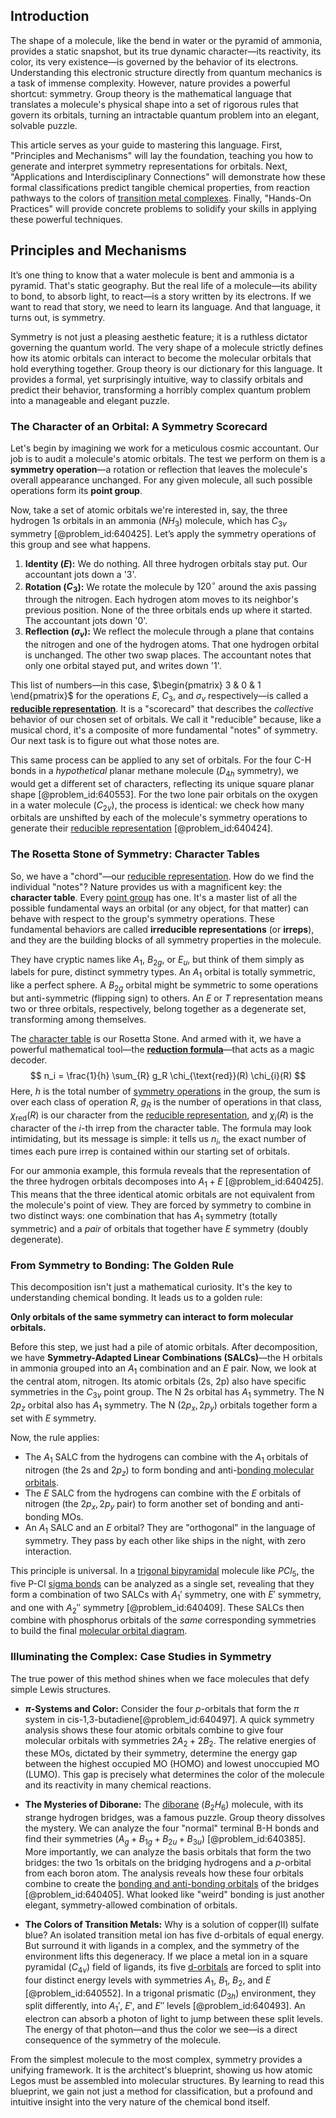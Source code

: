 ## Introduction
The shape of a molecule, like the bend in water or the pyramid of ammonia, provides a static snapshot, but its true dynamic character—its reactivity, its color, its very existence—is governed by the behavior of its electrons. Understanding this electronic structure directly from quantum mechanics is a task of immense complexity. However, nature provides a powerful shortcut: symmetry. Group theory is the mathematical language that translates a molecule's physical shape into a set of rigorous rules that govern its orbitals, turning an intractable quantum problem into an elegant, solvable puzzle.

This article serves as your guide to mastering this language. First, "Principles and Mechanisms" will lay the foundation, teaching you how to generate and interpret symmetry representations for orbitals. Next, "Applications and Interdisciplinary Connections" will demonstrate how these formal classifications predict tangible chemical properties, from reaction pathways to the colors of [transition metal complexes](@article_id:144362). Finally, "Hands-On Practices" will provide concrete problems to solidify your skills in applying these powerful techniques.

## Principles and Mechanisms

It’s one thing to know that a water molecule is bent and ammonia is a pyramid. That's static geography. But the real life of a molecule—its ability to bond, to absorb light, to react—is a story written by its electrons. If we want to read that story, we need to learn its language. And that language, it turns out, is symmetry.

Symmetry is not just a pleasing aesthetic feature; it is a ruthless dictator governing the quantum world. The very shape of a molecule strictly defines how its atomic orbitals can interact to become the molecular orbitals that hold everything together. Group theory is our dictionary for this language. It provides a formal, yet surprisingly intuitive, way to classify orbitals and predict their behavior, transforming a horribly complex quantum problem into a manageable and elegant puzzle.

### The Character of an Orbital: A Symmetry Scorecard

Let's begin by imagining we work for a meticulous cosmic accountant. Our job is to audit a molecule's atomic orbitals. The test we perform on them is a **symmetry operation**—a rotation or reflection that leaves the molecule's overall appearance unchanged. For any given molecule, all such possible operations form its **point group**.

Now, take a set of atomic orbitals we're interested in, say, the three hydrogen $1s$ orbitals in an ammonia ($NH_3$) molecule, which has $C_{3v}$ symmetry [@problem_id:640425]. Let’s apply the symmetry operations of this group and see what happens.

1.  **Identity ($E$):** We do nothing. All three hydrogen orbitals stay put. Our accountant jots down a '3'.
2.  **Rotation ($C_3$):** We rotate the molecule by $120^\circ$ around the axis passing through the nitrogen. Each hydrogen atom moves to its neighbor's previous position. None of the three orbitals ends up where it started. The accountant jots down '0'.
3.  **Reflection ($\sigma_v$):** We reflect the molecule through a plane that contains the nitrogen and one of the hydrogen atoms. That one hydrogen orbital is unchanged. The other two swap places. The accountant notes that only one orbital stayed put, and writes down '1'.

This list of numbers—in this case, $\begin{pmatrix} 3 & 0 & 1 \end{pmatrix}$ for the operations $E$, $C_3$, and $\sigma_v$ respectively—is called a **[reducible representation](@article_id:143143)**. It is a "scorecard" that describes the *collective* behavior of our chosen set of orbitals. We call it "reducible" because, like a musical chord, it's a composite of more fundamental "notes" of symmetry. Our next task is to figure out what those notes are.

This same process can be applied to any set of orbitals. For the four C-H bonds in a *hypothetical* planar methane molecule ($D_{4h}$ symmetry), we would get a different set of characters, reflecting its unique square planar shape [@problem_id:640553]. For the two lone pair orbitals on the oxygen in a water molecule ($C_{2v}$), the process is identical: we check how many orbitals are unshifted by each of the molecule's symmetry operations to generate their [reducible representation](@article_id:143143) [@problem_id:640424].

### The Rosetta Stone of Symmetry: Character Tables

So, we have a "chord"—our [reducible representation](@article_id:143143). How do we find the individual "notes"? Nature provides us with a magnificent key: the **character table**. Every [point group](@article_id:144508) has one. It's a master list of all the possible fundamental ways an orbital (or any object, for that matter) can behave with respect to the group's symmetry operations. These fundamental behaviors are called **irreducible representations** (or **irreps**), and they are the building blocks of all symmetry properties in the molecule.

They have cryptic names like $A_1$, $B_{2g}$, or $E_u$, but think of them simply as labels for pure, distinct symmetry types. An $A_1$ orbital is totally symmetric, like a perfect sphere. A $B_{2g}$ orbital might be symmetric to some operations but anti-symmetric (flipping sign) to others. An $E$ or $T$ representation means two or three orbitals, respectively, belong together as a degenerate set, transforming among themselves.

The [character table](@article_id:144693) is our Rosetta Stone. And armed with it, we have a powerful mathematical tool—the **[reduction formula](@article_id:148971)**—that acts as a magic decoder.
$$
n_i = \frac{1}{h} \sum_{R} g_R \chi_{\text{red}}(R) \chi_{i}(R)
$$
Here, $h$ is the total number of [symmetry operations](@article_id:142904) in the group, the sum is over each class of operation $R$, $g_R$ is the number of operations in that class, $\chi_{\text{red}}(R)$ is our character from the [reducible representation](@article_id:143143), and $\chi_{i}(R)$ is the character of the $i$-th irrep from the character table. The formula may look intimidating, but its message is simple: it tells us $n_i$, the exact number of times each pure irrep is contained within our starting set of orbitals.

For our ammonia example, this formula reveals that the representation of the three hydrogen orbitals decomposes into $A_1 + E$ [@problem_id:640425]. This means that the three identical atomic orbitals are not equivalent from the molecule's point of view. They are forced by symmetry to combine in two distinct ways: one combination that has $A_1$ symmetry (totally symmetric) and a *pair* of orbitals that together have $E$ symmetry (doubly degenerate).

### From Symmetry to Bonding: The Golden Rule

This decomposition isn't just a mathematical curiosity. It's the key to understanding chemical bonding. It leads us to a golden rule:

**Only orbitals of the same symmetry can interact to form molecular orbitals.**

Before this step, we just had a pile of atomic orbitals. After decomposition, we have **Symmetry-Adapted Linear Combinations (SALCs)**—the H orbitals in ammonia grouped into an $A_1$ combination and an $E$ pair. Now, we look at the central atom, nitrogen. Its atomic orbitals (2s, 2p) also have specific symmetries in the $C_{3v}$ point group. The N 2s orbital has $A_1$ symmetry. The N $2p_z$ orbital also has $A_1$ symmetry. The N ($2p_x, 2p_y$) orbitals together form a set with $E$ symmetry.

Now, the rule applies:
- The $A_1$ SALC from the hydrogens can combine with the $A_1$ orbitals of nitrogen (the 2s and $2p_z$) to form bonding and anti-[bonding molecular orbitals](@article_id:182746).
- The $E$ SALC from the hydrogens can combine with the $E$ orbitals of nitrogen (the $2p_x, 2p_y$ pair) to form another set of bonding and anti-bonding MOs.
- An $A_1$ SALC and an $E$ orbital? They are "orthogonal" in the language of symmetry. They pass by each other like ships in the night, with zero interaction.

This principle is universal. In a [trigonal bipyramidal](@article_id:140722) molecule like $PCl_5$, the five P-Cl [sigma bonds](@article_id:273464) can be analyzed as a single set, revealing that they form a combination of two SALCs with $A_1'$ symmetry, one with $E'$ symmetry, and one with $A_2''$ symmetry [@problem_id:640409]. These SALCs then combine with phosphorus orbitals of the *same* corresponding symmetries to build the final [molecular orbital diagram](@article_id:158177).

### Illuminating the Complex: Case Studies in Symmetry

The true power of this method shines when we face molecules that defy simple Lewis structures.

- **$\pi$-Systems and Color:** Consider the four $p$-orbitals that form the $\pi$ system in cis-1,3-butadiene[@problem_id:640497]. A quick symmetry analysis shows these four atomic orbitals combine to give four molecular orbitals with symmetries $2A_2 + 2B_2$. The relative energies of these MOs, dictated by their symmetry, determine the energy gap between the highest occupied MO (HOMO) and lowest unoccupied MO (LUMO). This gap is precisely what determines the color of the molecule and its reactivity in many chemical reactions.

- **The Mysteries of Diborane:** The [diborane](@article_id:155892) ($B_2H_6$) molecule, with its strange hydrogen bridges, was a famous puzzle. Group theory dissolves the mystery. We can analyze the four "normal" terminal B-H bonds and find their symmetries ($A_g + B_{1g} + B_{2u} + B_{3u}$) [@problem_id:640385]. More importantly, we can analyze the basis orbitals that form the two bridges: the two 1s orbitals on the bridging hydrogens and a $p$-orbital from each boron atom. The analysis reveals how these four orbitals combine to create the [bonding and anti-bonding orbitals](@article_id:263205) of the bridges [@problem_id:640405]. What looked like "weird" bonding is just another elegant, symmetry-allowed combination of orbitals.

- **The Colors of Transition Metals:** Why is a solution of copper(II) sulfate blue? An isolated transition metal ion has five d-orbitals of equal energy. But surround it with ligands in a complex, and the symmetry of the environment lifts this degeneracy. If we place a metal ion in a square pyramidal ($C_{4v}$) field of ligands, its five [d-orbitals](@article_id:261298) are forced to split into four distinct energy levels with symmetries $A_1$, $B_1$, $B_2$, and $E$ [@problem_id:640552]. In a trigonal prismatic ($D_{3h}$) environment, they split differently, into $A_1'$, $E'$, and $E''$ levels [@problem_id:640493]. An electron can absorb a photon of light to jump between these split levels. The energy of that photon—and thus the color we see—is a direct consequence of the symmetry of the molecule.

From the simplest molecule to the most complex, symmetry provides a unifying framework. It is the architect's blueprint, showing us how atomic Legos must be assembled into molecular structures. By learning to read this blueprint, we gain not just a method for classification, but a profound and intuitive insight into the very nature of the chemical bond itself.
